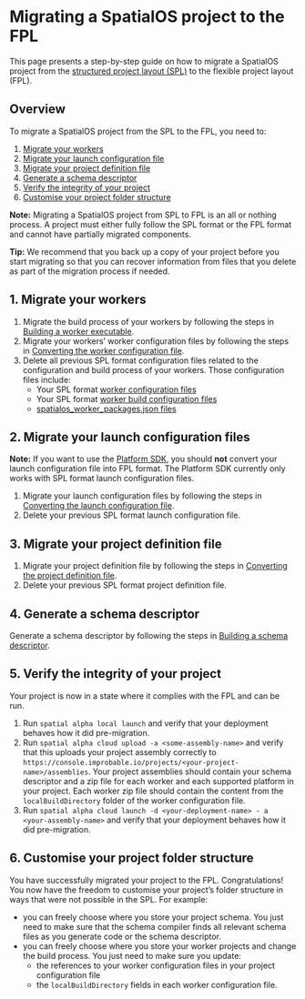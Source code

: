 # Migrating a SpatialOS project to the FPL
This page presents a step-by-step guide on how to migrate a SpatialOS project from the [structured project layout (SPL)](https://docs.improbable.io/reference/latest/shared/reference/project-structure) to the flexible project layout (FPL).

## Overview
To migrate a SpatialOS project from the SPL to the FPL, you need to:
1. [Migrate your workers](#1-migrate-your-workers)
2. [Migrate your launch configuration file](#2-migrate-your-launch-configuration-files)
3. [Migrate your project definition file](#3-migrate-your-project-definition-file)
4. [Generate a schema descriptor](#4-generate-a-schema-descriptor)
5. [Verify the integrity of your project](#5-verify-the-integrity-of-your-project)
6. [Customise your project folder structure](#6-customise-your-project-folder-structure)

**Note:** Migrating a SpatialOS project from SPL to FPL is an all or nothing process. A project must either fully follow the SPL format or the FPL format and cannot have partially migrated components.

**Tip:** We recommend that you back up a copy of your project before you start migrating so that you can recover information from files that you delete as part of the migration process if needed.

## 1. Migrate your workers
1. Migrate the build process of your workers by following the steps in [Building a worker executable](../build-process/worker-build-process.md).
2. Migrate your workers’ worker configuration files by following the steps in [Converting the worker configuration file](configs-conversion-guide.md#converting-the-worker-configuration-file).
3. Delete all previous SPL format configuration files related to the configuration and build process of your workers. Those configuration files include:
    - Your SPL format [worker configuration files](https://docs.improbable.io/reference/latest/shared/worker-configuration/worker-configuration)
    - Your SPL format [worker build configuration files](https://docs.improbable.io/reference/latest/shared/worker-configuration/worker-build)
    - [spatialos_worker_packages.json files](https://docs.improbable.io/reference/latest/shared/reference/file-formats/spatial-worker-packages)

## 2. Migrate your launch configuration files
**Note:** If you want to use the [Platform SDK](https://docs.improbable.io/reference/latest/platform-sdk/introduction), you should **not** convert your launch configuration file into FPL format. The Platform SDK currently only works with SPL format launch configuration files.
1. Migrate your launch configuration files by following the steps in [Converting the launch configuration file](configs-conversion-guide.md#converting-the-launch-configuration-file).
2. Delete your previous SPL format launch configuration file.

## 3. Migrate your project definition file
1. Migrate your project definition file by following the steps in [Converting the project definition file](configs-conversion-guide.md#converting-the-project-definition-file).
2. Delete your previous SPL format project definition file.

## 4. Generate a schema descriptor
Generate a schema descriptor by following the steps in [Building a schema descriptor](../build-process/schema-descriptor-build-process.md).

## 5. Verify the integrity of your project
Your project is now in a state where it complies with the FPL and can be run.
1. Run `spatial alpha local launch` and verify that your deployment behaves how it did pre-migration.
2. Run `spatial alpha cloud upload -a <some-assembly-name>` and verify that this uploads your project assembly correctly to `https://console.improbable.io/projects/<your-project-name>/assemblies`. Your project assemblies should contain your schema descriptor and a zip file for each worker and each supported platform in your project. Each worker zip file should contain the content from the `localBuildDirectory` folder of the worker configuration file.
3. Run `spatial alpha cloud launch -d <your-deployment-name> - a <your-assembly-name>` and verify that your deployment behaves how it did pre-migration.

## 6. Customise your project folder structure
You have successfully migrated your project to the FPL. Congratulations! You now have the freedom to customise your project’s folder structure in ways that were not possible in the SPL.
For example:
- you can freely choose where you store your project schema. You just need to make sure that the schema compiler finds all relevant schema files as you generate code or the schema descriptor.
- you can freely choose where you store your worker projects and change the build process. You just need to make sure you update:
  * the references to your worker configuration files in your project configuration file
  * the `localBuildDirectory` fields in each worker configuration file.
